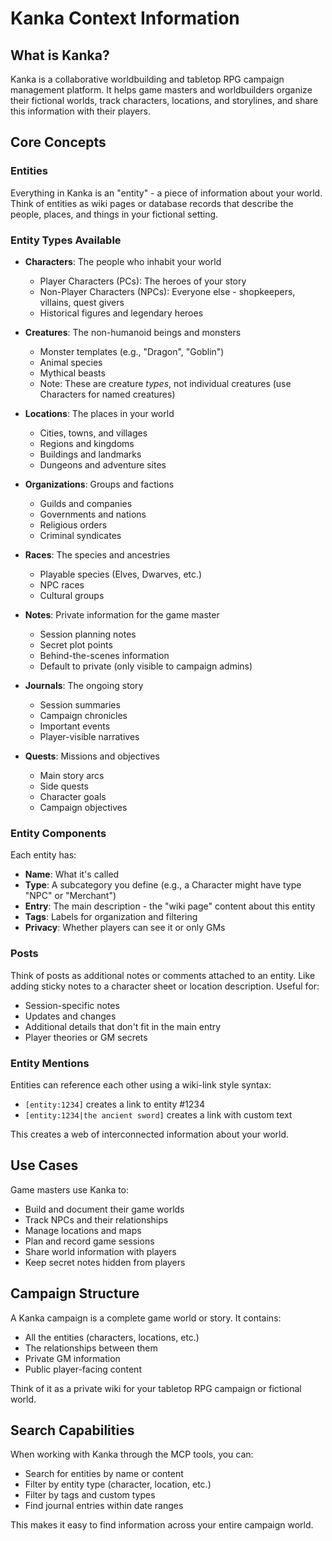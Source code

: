 # Kanka Context Information

## What is Kanka?

Kanka is a collaborative worldbuilding and tabletop RPG campaign management platform. It helps game masters and worldbuilders organize their fictional worlds, track characters, locations, and storylines, and share this information with their players.

## Core Concepts

### Entities
Everything in Kanka is an "entity" - a piece of information about your world. Think of entities as wiki pages or database records that describe the people, places, and things in your fictional setting.

### Entity Types Available

- **Characters**: The people who inhabit your world
  - Player Characters (PCs): The heroes of your story
  - Non-Player Characters (NPCs): Everyone else - shopkeepers, villains, quest givers
  - Historical figures and legendary heroes

- **Creatures**: The non-humanoid beings and monsters
  - Monster templates (e.g., "Dragon", "Goblin")
  - Animal species
  - Mythical beasts
  - Note: These are creature *types*, not individual creatures (use Characters for named creatures)

- **Locations**: The places in your world
  - Cities, towns, and villages
  - Regions and kingdoms
  - Buildings and landmarks
  - Dungeons and adventure sites

- **Organizations**: Groups and factions
  - Guilds and companies
  - Governments and nations
  - Religious orders
  - Criminal syndicates

- **Races**: The species and ancestries
  - Playable species (Elves, Dwarves, etc.)
  - NPC races
  - Cultural groups

- **Notes**: Private information for the game master
  - Session planning notes
  - Secret plot points
  - Behind-the-scenes information
  - Default to private (only visible to campaign admins)

- **Journals**: The ongoing story
  - Session summaries
  - Campaign chronicles
  - Important events
  - Player-visible narratives

- **Quests**: Missions and objectives
  - Main story arcs
  - Side quests
  - Character goals
  - Campaign objectives

### Entity Components

Each entity has:
- **Name**: What it's called
- **Type**: A subcategory you define (e.g., a Character might have type "NPC" or "Merchant")
- **Entry**: The main description - the "wiki page" content about this entity
- **Tags**: Labels for organization and filtering
- **Privacy**: Whether players can see it or only GMs

### Posts
Think of posts as additional notes or comments attached to an entity. Like adding sticky notes to a character sheet or location description. Useful for:
- Session-specific notes
- Updates and changes
- Additional details that don't fit in the main entry
- Player theories or GM secrets

### Entity Mentions
Entities can reference each other using a wiki-link style syntax:
- `[entity:1234]` creates a link to entity #1234
- `[entity:1234|the ancient sword]` creates a link with custom text

This creates a web of interconnected information about your world.

## Use Cases

Game masters use Kanka to:
- Build and document their game worlds
- Track NPCs and their relationships
- Manage locations and maps
- Plan and record game sessions
- Share world information with players
- Keep secret notes hidden from players

## Campaign Structure

A Kanka campaign is a complete game world or story. It contains:
- All the entities (characters, locations, etc.)
- The relationships between them
- Private GM information
- Public player-facing content

Think of it as a private wiki for your tabletop RPG campaign or fictional world.

## Search Capabilities

When working with Kanka through the MCP tools, you can:
- Search for entities by name or content
- Filter by entity type (character, location, etc.)
- Filter by tags and custom types
- Find journal entries within date ranges

This makes it easy to find information across your entire campaign world.